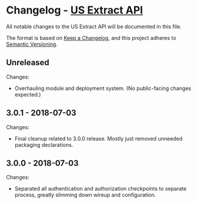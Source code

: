 # Changelog - [US Extract API](https://smartystreets.com/docs/cloud/us-extract-api)

All notable changes to the US Extract API will be documented in this file.

The format is based on [Keep a Changelog](https://keepachangelog.com/en/1.0.0/), and this project adheres to [Semantic Versioning](https://semver.org/spec/v2.0.0.html).


## Unreleased

Changes:

- Overhauling module and deployment system. (No public-facing changes expected.)


## 3.0.1 - 2018-07-03

Changes:

- Final cleanup related to 3.0.0 release. Mostly just removed unneeded packaging declarations.


## 3.0.0 - 2018-07-03

Changes:

- Separated all authentication and authorization checkpoints to separate process, greatly slimming down wireup and configuration.
